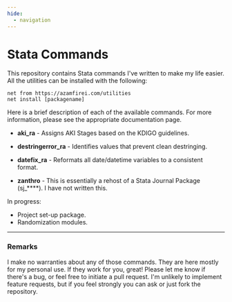 ```yaml
---
hide:
  - navigation
---
```

# Stata Commands

This repository contains Stata commands I've written to make my life easier. All the utilities can be installed with the following:
```
net from https://azamfirei.com/utilities
net install [packagename]
```
Here is a brief description of each of the available commands. For more information, please see the appropriate documentation page.


- **aki_ra** - Assigns AKI Stages based on the KDIGO guidelines.

- **destringerror_ra** - Identifies values that prevent clean destringing.

- **datefix_ra** - Reformats all date/datetime variables to a consistent format.

- **zanthro** - This is essentially a rehost of a Stata Journal Package (sj_****). I have not written this.

In progress: 

- Project set-up package. 
- Randomization modules.

---
### Remarks
I make no warranties about any of those commands. They are here mostly for my personal use. If they work for you, great! Please let me know if there's a bug, or feel free to initiate a pull request. I'm unlikely to implement feature requests, but if you feel strongly you can ask or just fork the repository.
